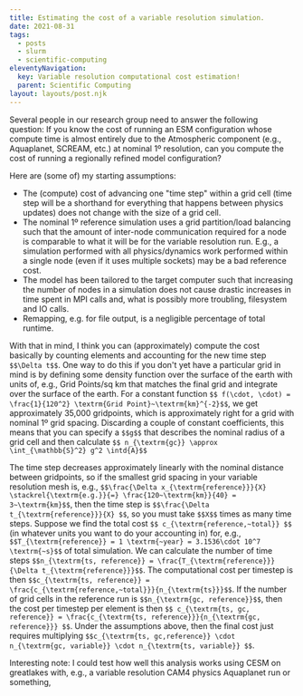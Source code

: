 ```yaml
---
title: Estimating the cost of a variable resolution simulation.
date: 2021-08-31
tags:
  - posts
  - slurm
  - scientific-computing
eleventyNavigation:
  key: Variable resolution computational cost estimation!
  parent: Scientific Computing
layout: layouts/post.njk
---
```


Several people in our research group need to answer the following question:
If you know the cost of running an ESM configuration whose compute time is almost entirely due to the Atmospheric component (e.g., Aquaplanet, SCREAM, etc.)
at nominal 1º resolution, can you compute the cost of running a regionally refined model configuration?

Here are (some of) my starting assumptions:
  * The (compute) cost of advancing one "time step" within a grid cell (time step will be a shorthand for everything that happens between physics updates) does not change with the size of a grid cell.
  * The nominal 1º reference simulation uses a grid partition/load balancing such that the amount of inter-node communication required for a node is comparable to 
  what it will be for the variable resolution run. E.g., a simulation performed with all physics/dynamics work performed within a single node (even if it uses multiple sockets) may be a bad reference cost.
  * The model has been tailored to the target computer such that increasing the number of nodes in a simulation does not cause drastic increases 
  in time spent in MPI calls and, what is possibly more troubling, filesystem and IO calls. 
  * Remapping, e.g. for file output, is a negligible percentage of total runtime.

With that in mind, I think you can (approximately) compute the cost basically by counting elements and accounting for the new time step `$$\Delta t$$`.
One way to do this if you don't yet have a particular grid in mind is by defining some density function over the surface of the earth with units of, e.g., Grid Points/sq km 
that matches the final grid and integrate over the surface of the earth. For a constant function `$$ f(\cdot, \cdot) = \frac{1}{120^2} \textrm{Grid Point}~\textrm{km}^{-2}$$`,
we get approximately 35,000 gridpoints, which is approximately right for a grid with nominal 1º grid spacing. Discarding a couple of constant coefficients, this means that you can specify a `$$g$$` that 
describes the nominal radius of a grid cell and then calculate `$$ n_{\textrm{gc}} \approx \int_{\mathbb{S}^2} g^2 \intd{A}$$`

The time step decreases approximately linearly with the nominal distance between gridpoints, so if the smallest grid spacing in your
variable resolution mesh is, e.g., `$$\frac{\Delta x_{\textrm{reference}}}{X} \stackrel{\textrm{e.g.}}{=} \frac{120~\textrm{km}}{40} = 3~\textrm{km}$$`, then the time step is `$$\frac{\Delta t_{\textrm{reference}}}{X} $$`, 
so you must take `$$X$$` times as many time steps. Suppose we find the total cost `$$ c_{\textrm{reference,~total}} $$`  (in whatever units you want to do your accounting in) for, e.g., `$$T_{\textrm{reference}} = 1 \textrm{~year} = 3.1536\cdot 10^7 \textrm{~s}$$` of total simulation.
We can calculate the number of time steps `$$n_{\textrm{ts, reference}} = \frac{T_{\textrm{reference}}}{\Delta t_{\textrm{reference}}}$$`.
The computational cost per timestep is then `$$c_{\textrm{ts, reference}} = \frac{c_{\textrm{reference,~total}}}{n_{\textrm{ts}}}$$`. 
If the number of grid cells in the reference run is `$$n_{\textrm{gc, reference}}$$`, 
then the cost per timestep per element is then `$$ c_{\textrm{ts, gc, reference}} = \frac{c_{\textrm{ts, reference}}}{n_{\textrm{gc, reference}}} $$`.
Under the assumptions above, then the final cost just requires multiplying `$$c_{\textrm{ts, gc,reference}} \cdot n_{\textrm{gc, variable}} \cdot n_{\textrm{ts, variable}} $$`.

Interesting note: I could test how well this analysis works using CESM on greatlakes with, e.g., a variable resolution CAM4 physics Aquaplanet run or something,










